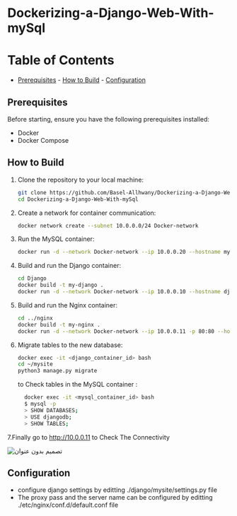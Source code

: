 # Dockerizing-a-Django-Web-With-mySql
# Table of Contents

-   [Prerequisites](#prerequisites)       -   [How to Build](#how-to-build)       -   [Configuration](#configuration)

## Prerequisites

Before starting, ensure you have the following prerequisites installed:

- Docker
- Docker Compose

## How to Build

1. Clone the repository to your local machine:

    ```bash
    git clone https://github.com/Basel-Allhwany/Dockerizing-a-Django-Web-With-mySql.git
    cd Dockerizing-a-Django-Web-With-mySql
    ```
2. Create a network for container communication:

    ```bash
    docker network create --subnet 10.0.0.0/24 Docker-network
    ```
 3. Run the MySQL container:
    
    ```bash
    docker run -d --network Docker-network --ip 10.0.0.20 --hostname mysql-database -e MYSQL_ROOT_PASSWORD=password -e MYSQL_DATABASE=djangodb mysql
    ```
4. Build and run the Django container:

    ```bash
    cd Django
    docker build -t my-django .
    docker run -d --network Docker-network --ip 10.0.0.10 --hostname django my-django
    ```

5. Build and run the Nginx container:

    ```bash
    cd ../nginx
    docker build -t my-nginx .
    docker run -d --network Docker-network --ip 10.0.0.11 -p 80:80 --hostname nginx my-nginx
    ```

6. Migrate tables to the new database:

    ```bash
    docker exec -it <django_container_id> bash
    cd ~/mysite
    python3 manage.py migrate
    ```
   to Check tables in the MySQL container :

     ```bash
       docker exec -it <mysql_container_id> bash
       $ mysql -p
       > SHOW DATABASES;
       > USE djangodb;
       > SHOW TABLES;
    ```
7.Finally go to http://10.0.0.11 to Check The Connectivity  

![تصميم بدون عنوان](https://github.com/Basel-Allhwany/Dockerizing-a-Django-Web-With-mySql/assets/165336853/2aae53e9-2b46-4ce6-a410-c4e6697c4f79)                                       

    
## Configuration
- configure django settings by editting ./django/mysite/settings.py file
- The proxy pass and the server name can be configured by editting ./etc/nginx/conf.d/default.conf file
